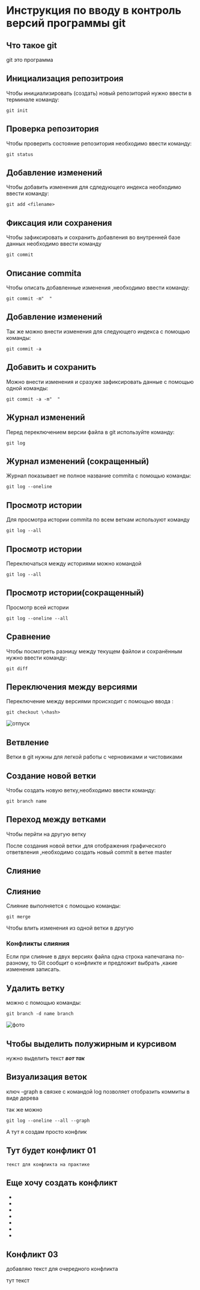 # **Инструкция по вводу в контроль версий программы git**

## Что такое git

git это программа

## Инициализация репозитроия 

Чтобы инициализировать (создать) новый репозиторий нужно ввести в терминале команду: 

    git init

## Проверка репозитория

Чтобы проверить состояние репозитория необходимо ввести команду:

    git status

## Добавление изменений

Чтобы добавить изменения для сдледующего индекса необходимо ввести команду:

    git add <filename>

## Фиксация или сохранения

Чтобы зафиксировать и сохранить добавления во внутренней базе данных необходимо ввести команду

    git commit


## Описание commita

Чтобы  описать добавленные изменения ,необходимо ввести команду:

    git commit -m"  "


## Добавление изменений

Так же можно внести изменения для следующего индекса с помощью команды:

    git commit -a

 ## Добавить и сохранить

 Можно внести изменения и сразуже зафиксировать данные с помощью одной команды:

    git commit -a -m"  "


## Журнал изменений

Перед переключением версии файла в git используйте команду:

    git log

  ## Журнал изменений (сокращенный)  

  Журнал показывает не полное название commita с помощью команды:

    git log --oneline


## Просмотр истории

Для просмотра истории commita по всем веткам используют команду

    git log --all


## Просмотр истории

Переключаться между историями можно командой

    git log --all


## Просмотр истории(сокращенный)

Просмотр всей истории

    git log --oneline --all


## Сравнение 

Чтобы посмотреть разницу между текущем файлои и сохранённым нужно ввести команду:

    git diff

## Переключения между версиями

Переключение между версиями происходит с помощью ввода :

    git checkout \<hash>

    
![отпуск](sea.jpg)


## Ветвление

Ветки в git нужны для легкой работы с черновиками и чистовиками

## Создание новой ветки

Чтобы создать новую ветку,необходимо ввести команду:

    git branch name

## Переход между ветками

Чтобы перйти на другую ветку

После создания новой ветки ,для отображения графического ответвления ,необходимо создать новый commit в ветке master

## Слияние
## Слияние

Слияние выполняется с помощью команды:

    git merge
    

Чтобы влить изменения из одной ветки в другую

### Конфликты слияния

Если при слияние в двух версиях файла одна строка напечатана по- разному, то Git сообщит о конфликте и предложит выбрать ,какие изменения записать.


## Удалить ветку 

можно с помощью команды:

    git branch -d name branch

   
 ![фото](sabor.jpg)

 ## Чтобы выделить полужирным и курсивом 

 нужно выделить текст __*вот так*__



## Визуализация веток


ключ -graph в связке с командой log позволяет отобразить коммиты в виде дерева


так же можно

    git log --oneline --all --graph
    

А тут я создам просто конфлик 

## Тут будет конфликт 01
    текст для конфликта на практике

## Еще хочу создать конфликт
*
*
*
*
*
*
*
## Конфликт 03
добавляю текст для очередного конфликта

тут текст

